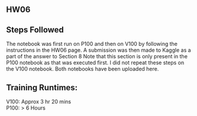 ## HW06

## Steps Followed
The notebook was first run on P100 and then on V100 by following the instructions in the HW06 page. A submission was then made to Kaggle as a part of the answer to Section 8
Note that this section is only present in the P100 notebook as that was executed first. I did not repeat these steps on the V100 notebook.
Both notebooks have been uploaded here.  

## Training Runtimes:  
V100:     Approx 3 hr 20 mins  
P100:     > 6 Hours  


